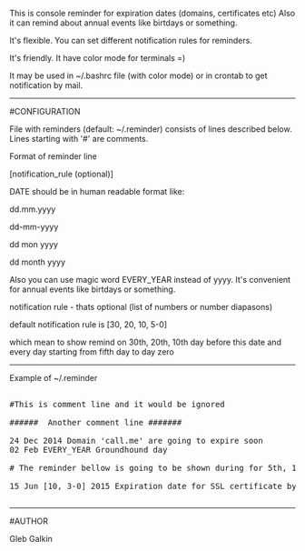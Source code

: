 This is console reminder for expiration dates (domains, certificates etc)
Also it can remind about annual events like birtdays or something.

It's flexible. You can set different notification rules for reminders.

It's friendly. It have color mode for terminals =)

It may be used in ~/.bashrc file (with color mode) or in crontab
to get notification by mail.


------------------------------------------------------------------------------

#CONFIGURATION

File with reminders (default: ~/.reminder) consists of lines
described below. Lines starting with '#' are comments.

Format of reminder line

<DATE> [notification_rule (optional)] <Text of reminder>

DATE should be in human readable format like:

dd.mm.yyyy

dd-mm-yyyy

dd mon yyyy

dd month yyyy

Also you can use magic word EVERY_YEAR instead of yyyy. It's convenient for annual 
events like birtdays or something.


notification rule - thats optional (list of numbers or number diapasons)

default notification rule is [30, 20, 10, 5-0]

which mean to show remind on 30th, 20th, 10th day before this date and every 
day starting from fifth day to day zero
 


------------------------------------------------------------------------------

Example of ~/.reminder

<pre>

#This is comment line and it would be ignored 

######  Another comment line #######

24 Dec 2014 Domain 'call.me' are going to expire soon 
02 Feb EVERY_YEAR Groundhound day

# The reminder bellow is going to be shown during for 5th, 12th, 13th, 14th and 15th Jun 2015

15 Jun [10, 3-0] 2015 Expiration date for SSL certificate by Thawte! 

</pre>

------------------------------------------------------------------------------

#AUTHOR

Gleb Galkin

